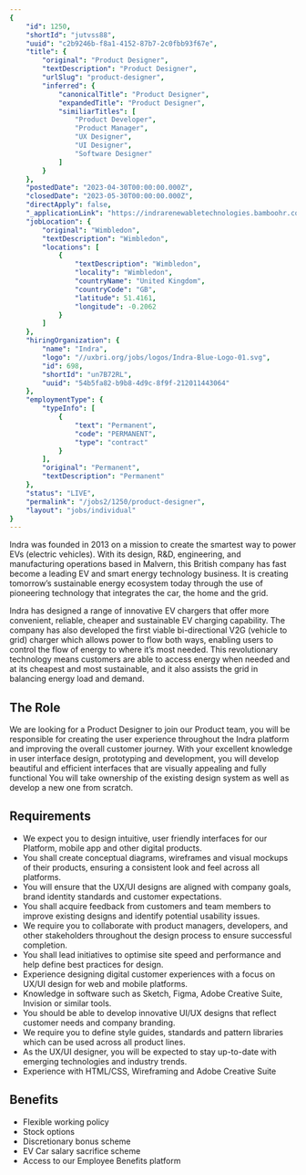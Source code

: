 ```yaml
---
{
	"id": 1250,
	"shortId": "jutvss88",
	"uuid": "c2b9246b-f8a1-4152-87b7-2c0fbb93f67e",
	"title": {
		"original": "Product Designer",
		"textDescription": "Product Designer",
		"urlSlug": "product-designer",
		"inferred": {
			"canonicalTitle": "Product Designer",
			"expandedTitle": "Product Designer",
			"similiarTitles": [
				"Product Developer",
				"Product Manager",
				"UX Designer",
				"UI Designer",
				"Software Designer"
			]
		}
	},
	"postedDate": "2023-04-30T00:00:00.000Z",
	"closedDate": "2023-05-30T00:00:00.000Z",
	"directApply": false,
	"_applicationLink": "https://indrarenewabletechnologies.bamboohr.com/careers/41",
	"jobLocation": {
		"original": "Wimbledon",
		"textDescription": "Wimbledon",
		"locations": [
			{
				"textDescription": "Wimbledon",
				"locality": "Wimbledon",
				"countryName": "United Kingdom",
				"countryCode": "GB",
				"latitude": 51.4161,
				"longitude": -0.2062
			}
		]
	},
	"hiringOrganization": {
		"name": "Indra",
		"logo": "//uxbri.org/jobs/logos/Indra-Blue-Logo-01.svg",
		"id": 698,
		"shortId": "un7B72RL",
		"uuid": "54b5fa82-b9b8-4d9c-8f9f-212011443064"
	},
	"employmentType": {
		"typeInfo": [
			{
				"text": "Permanent",
				"code": "PERMANENT",
				"type": "contract"
			}
		],
		"original": "Permanent",
		"textDescription": "Permanent"
	},
	"status": "LIVE",
	"permalink": "/jobs2/1250/product-designer",
	"layout": "jobs/individual"
}
---
```

<p>Indra was founded in 2013 on a mission to create the smartest way to power EVs (electric vehicles). With its design, R&amp;D, engineering, and manufacturing operations based in Malvern, this British company has fast become a leading EV and smart energy technology business. It is creating tomorrow’s sustainable energy ecosystem today through the use of pioneering technology that integrates the car, the home and the grid.</p>
<p>Indra has designed a range of innovative EV chargers that offer more convenient, reliable, cheaper and sustainable EV charging capability. The company has also developed the first viable bi-directional V2G (vehicle to grid) charger which allows power to flow both ways, enabling users to control the flow of energy to where it’s most needed. This revolutionary technology means customers are able to access energy when needed and at its cheapest and most sustainable, and it also assists the grid in balancing energy load and demand.</p>
<h2 id="the-role">The Role</h2>
<p>We are looking for a Product Designer to join our Product team, you will be responsible for creating the user experience throughout the Indra platform and improving the overall customer journey. With your excellent knowledge in user interface design, prototyping and development, you will develop beautiful and efficient interfaces that are visually appealing and fully functional You will take ownership of the existing design system as well as develop a new one from scratch.</p>
<h2 id="requirements">Requirements</h2>
<ul>
<li>We expect you to design intuitive, user friendly interfaces for our Platform, mobile app and other digital products.</li>
<li>You shall create conceptual diagrams, wireframes and visual mockups of their products, ensuring a consistent look and feel across all platforms.</li>
<li>You will ensure that the UX/UI designs are aligned with company goals, brand identity standards and customer expectations.</li>
<li>You shall acquire feedback from customers and team members to improve existing designs and identify potential usability issues.</li>
<li>We require you to collaborate with product managers, developers, and other stakeholders throughout the design process to ensure successful completion.</li>
<li>You shall lead initiatives to optimise site speed and performance and help define best practices for design.</li>
<li>Experience designing digital customer experiences with a focus on UX/UI design for web and mobile platforms.</li>
<li>Knowledge in software such as Sketch, Figma, Adobe Creative Suite, Invision or similar tools.</li>
<li>You should be able to develop innovative UI/UX designs that reflect customer needs and company branding.</li>
<li>We require you to define style guides, standards and pattern libraries which can be used across all product lines.</li>
<li>As the UX/UI designer, you will be expected to stay up-to-date with emerging technologies and industry trends.</li>
<li>Experience with HTML/CSS, Wireframing and Adobe Creative Suite</li>
</ul>
<h2 id="benefits">Benefits</h2>
<ul>
<li>Flexible working policy</li>
<li>Stock options</li>
<li>Discretionary bonus scheme</li>
<li>EV Car salary sacrifice scheme</li>
<li>Access to our Employee Benefits platform</li>
</ul>

